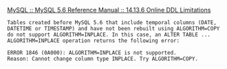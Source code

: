 [MySQL :: MySQL 5.6 Reference Manual :: 14.13.6 Online DDL Limitations](https://dev.mysql.com/doc/refman/5.6/en/innodb-online-ddl-limitations.html)

    Tables created before MySQL 5.6 that include temporal columns (DATE, DATETIME or TIMESTAMP) and have not been rebuilt using ALGORITHM=COPY do not support ALGORITHM=INPLACE. In this case, an ALTER TABLE ... ALGORITHM=INPLACE operation returns the following error:

    ERROR 1846 (0A000): ALGORITHM=INPLACE is not supported.
    Reason: Cannot change column type INPLACE. Try ALGORITHM=COPY.
